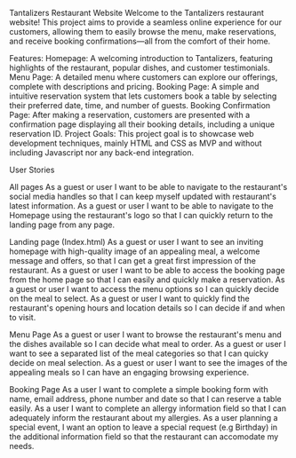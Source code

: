 Tantalizers Restaurant Website
Welcome to the Tantalizers restaurant website! This project aims to provide a seamless online experience for our customers, allowing them to easily browse the menu, make reservations, and receive booking confirmations—all from the comfort of their home.

Features:
Homepage: A welcoming introduction to Tantalizers, featuring highlights of the restaurant, popular dishes, and customer testimonials.
Menu Page: A detailed menu where customers can explore our offerings, complete with descriptions and pricing.
Booking Page: A simple and intuitive reservation system that lets customers book a table by selecting their preferred date, time, and number of guests.
Booking Confirmation Page: After making a reservation, customers are presented with a confirmation page displaying all their booking details, including a unique reservation ID.
Project Goals:
This project goal is to showcase web development techniques, mainly HTML and CSS as MVP and without including Javascript nor any back-end integration.

User Stories

All pages
As a guest or user I want to be able to navigate to the restaurant's social media handles so that I can keep myself updated with restaurant's latest information.
As a guest or user I want to be able to navigate to the Homepage using the restaurant's logo so that I can quickly return to the landing page from any page.

Landing page (Index.html)
As a guest or user I want to see an inviting homepage with high-quality image of an appealing meal, a welcome message and offers, so that I can get a great first impression of the restaurant.
As a guest or user I want to be able to access the booking page from the home page so that I can easily and quickly make a reservation.
As a guest or user I want to access the menu options so I can quickly decide on the meal to select.
As a guest or user I want to quickly find the restaurant's opening hours and location details so I can decide if and when to visit.

Menu Page
As a guest or user I want to browse the restaurant's menu and the dishes available so I can decide what meal to order.
As a guest or user I want to see a separated list of the meal categories so that I can quicky decide on meal selection.
As a guest or user I want to see the images of the appealing meals so I can have an engaging browsing experience.

Booking Page
As a user I want to complete a simple booking form with name, email address, phone number and date so that I can reserve a table easily.
As a user I want to complete an allergy information field so that I can adequately inform the restaurant about my allergies.
As a user planning a special event, I want an option to leave a special request (e.g Birthday) in the additional information field so that the restaurant can accomodate my needs.

